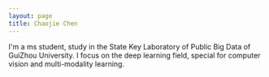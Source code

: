 ```yaml
---
layout: page
title: Chaojie Chen
---
```


I'm a ms student, study in the State Key Laboratory of Public Big Data of GuiZhou University.
I focus on the deep learning field, special for computer vision and multi-modality learning.
